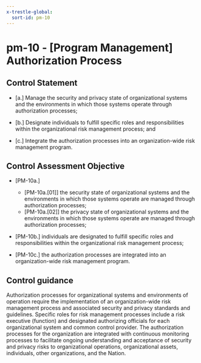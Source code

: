 ```yaml
---
x-trestle-global:
  sort-id: pm-10
---
```


# pm-10 - \[Program Management\] Authorization Process

## Control Statement

- \[a.\] Manage the security and privacy state of organizational systems and the environments in which those systems operate through authorization processes;

- \[b.\] Designate individuals to fulfill specific roles and responsibilities within the organizational risk management process; and

- \[c.\] Integrate the authorization processes into an organization-wide risk management program.

## Control Assessment Objective

- \[PM-10a.\]

  - \[PM-10a.[01]\] the security state of organizational systems and the environments in which those systems operate are managed through authorization processes;
  - \[PM-10a.[02]\] the privacy state of organizational systems and the environments in which those systems operate are managed through authorization processes;

- \[PM-10b.\] individuals are designated to fulfill specific roles and responsibilities within the organizational risk management process;

- \[PM-10c.\] the authorization processes are integrated into an organization-wide risk management program.

## Control guidance

Authorization processes for organizational systems and environments of operation require the implementation of an organization-wide risk management process and associated security and privacy standards and guidelines. Specific roles for risk management processes include a risk executive (function) and designated authorizing officials for each organizational system and common control provider. The authorization processes for the organization are integrated with continuous monitoring processes to facilitate ongoing understanding and acceptance of security and privacy risks to organizational operations, organizational assets, individuals, other organizations, and the Nation.
